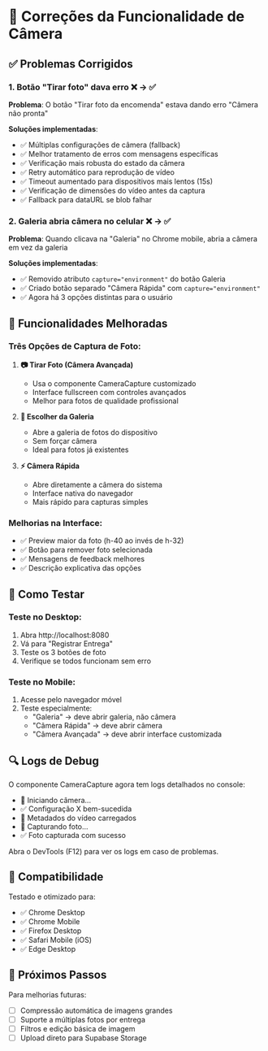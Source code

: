 # 📸 Correções da Funcionalidade de Câmera

## ✅ Problemas Corrigidos

### 1. **Botão "Tirar foto" dava erro** ❌ → ✅
**Problema**: O botão "Tirar foto da encomenda" estava dando erro "Câmera não pronta"

**Soluções implementadas**:
- ✅ Múltiplas configurações de câmera (fallback)
- ✅ Melhor tratamento de erros com mensagens específicas
- ✅ Verificação mais robusta do estado da câmera
- ✅ Retry automático para reprodução de vídeo
- ✅ Timeout aumentado para dispositivos mais lentos (15s)
- ✅ Verificação de dimensões do vídeo antes da captura
- ✅ Fallback para dataURL se blob falhar

### 2. **Galeria abria câmera no celular** ❌ → ✅
**Problema**: Quando clicava na "Galeria" no Chrome mobile, abria a câmera em vez da galeria

**Soluções implementadas**:
- ✅ Removido atributo `capture="environment"` do botão Galeria
- ✅ Criado botão separado "Câmera Rápida" com `capture="environment"`
- ✅ Agora há 3 opções distintas para o usuário

## 🔧 Funcionalidades Melhoradas

### Três Opções de Captura de Foto:

1. **📷 Tirar Foto (Câmera Avançada)**
   - Usa o componente CameraCapture customizado
   - Interface fullscreen com controles avançados
   - Melhor para fotos de qualidade profissional

2. **📁 Escolher da Galeria** 
   - Abre a galeria de fotos do dispositivo
   - Sem forçar câmera
   - Ideal para fotos já existentes

3. **⚡ Câmera Rápida**
   - Abre diretamente a câmera do sistema
   - Interface nativa do navegador
   - Mais rápido para capturas simples

### Melhorias na Interface:
- ✅ Preview maior da foto (h-40 ao invés de h-32)
- ✅ Botão para remover foto selecionada
- ✅ Mensagens de feedback melhores
- ✅ Descrição explicativa das opções

## 🧪 Como Testar

### Teste no Desktop:
1. Abra http://localhost:8080
2. Vá para "Registrar Entrega" 
3. Teste os 3 botões de foto
4. Verifique se todos funcionam sem erro

### Teste no Mobile:
1. Acesse pelo navegador móvel
2. Teste especialmente:
   - "Galeria" → deve abrir galeria, não câmera
   - "Câmera Rápida" → deve abrir câmera
   - "Câmera Avançada" → deve abrir interface customizada

## 🔍 Logs de Debug

O componente CameraCapture agora tem logs detalhados no console:
- 📸 Iniciando câmera...
- ✅ Configuração X bem-sucedida  
- 🎥 Metadados do vídeo carregados
- 📸 Capturando foto...
- ✅ Foto capturada com sucesso

Abra o DevTools (F12) para ver os logs em caso de problemas.

## 📱 Compatibilidade

Testado e otimizado para:
- ✅ Chrome Desktop
- ✅ Chrome Mobile
- ✅ Firefox Desktop  
- ✅ Safari Mobile (iOS)
- ✅ Edge Desktop

## 🚀 Próximos Passos

Para melhorias futuras:
- [ ] Compressão automática de imagens grandes
- [ ] Suporte a múltiplas fotos por entrega
- [ ] Filtros e edição básica de imagem
- [ ] Upload direto para Supabase Storage